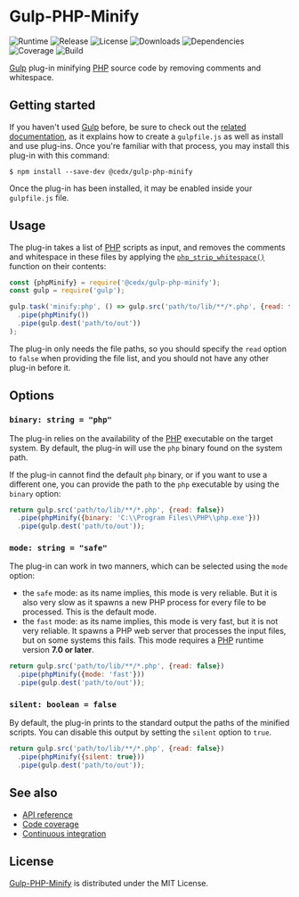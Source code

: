 # Gulp-PHP-Minify
![Runtime](https://img.shields.io/badge/node-%3E%3D8.3-brightgreen.svg) ![Release](https://img.shields.io/npm/v/@cedx/gulp-php-minify.svg) ![License](https://img.shields.io/npm/l/@cedx/gulp-php-minify.svg) ![Downloads](https://img.shields.io/npm/dt/@cedx/gulp-php-minify.svg) ![Dependencies](https://david-dm.org/cedx/gulp-php-minify.svg) ![Coverage](https://coveralls.io/repos/github/cedx/gulp-php-minify/badge.svg) ![Build](https://travis-ci.org/cedx/gulp-php-minify.svg)

[Gulp](http://gulpjs.com) plug-in minifying [PHP](https://secure.php.net) source code by removing comments and whitespace.

## Getting started
If you haven't used [Gulp](http://gulpjs.com) before, be sure to check out the [related documentation](https://github.com/gulpjs/gulp/blob/master/docs/README.md), as it explains how to create a `gulpfile.js` as well as install and use plug-ins.
Once you're familiar with that process, you may install this plug-in with this command:

```shell
$ npm install --save-dev @cedx/gulp-php-minify
```

Once the plug-in has been installed, it may be enabled inside your `gulpfile.js` file.

## Usage
The plug-in takes a list of [PHP](https://secure.php.net) scripts as input, and removes the comments and whitespace in these files by applying the [`php_strip_whitespace()`](https://secure.php.net/manual/en/function.php-strip-whitespace.php) function on their contents:

```javascript
const {phpMinify} = require('@cedx/gulp-php-minify');
const gulp = require('gulp');

gulp.task('minify:php', () => gulp.src('path/to/lib/**/*.php', {read: false})
  .pipe(phpMinify())
  .pipe(gulp.dest('path/to/out'))
);
```

The plug-in only needs the file paths, so you should specify the `read` option to `false` when providing the file list, and you should not have any other plug-in before it.

## Options

### `binary: string = "php"`
The plug-in relies on the availability of the [PHP](https://secure.php.net) executable on the target system. By default, the plug-in will use the `php` binary found on the system path.

If the plug-in cannot find the default `php` binary, or if you want to use a different one, you can provide the path to the `php` executable by using the `binary` option:

```javascript
return gulp.src('path/to/lib/**/*.php', {read: false})
  .pipe(phpMinify({binary: 'C:\\Program Files\\PHP\\php.exe'}))
  .pipe(gulp.dest('path/to/out'));
```

### `mode: string = "safe"`
The plug-in can work in two manners, which can be selected using the `mode` option:

- the `safe` mode: as its name implies, this mode is very reliable. But it is also very slow as it spawns a new PHP process for every file to be processed. This is the default mode.
- the `fast` mode: as its name implies, this mode is very fast, but it is not very reliable. It spawns a PHP web server that processes the input files, but on some systems this fails. This mode requires a [PHP](https://secure.php.net) runtime version **7.0 or later**.

```javascript
return gulp.src('path/to/lib/**/*.php', {read: false})
  .pipe(phpMinify({mode: 'fast'}))
  .pipe(gulp.dest('path/to/out'));
```

### `silent: boolean = false`
By default, the plug-in prints to the standard output the paths of the minified scripts. You can disable this output by setting the `silent` option to `true`.

```javascript
return gulp.src('path/to/lib/**/*.php', {read: false})
  .pipe(phpMinify({silent: true}))
  .pipe(gulp.dest('path/to/out'));
```

## See also
- [API reference](https://cedx.github.io/gulp-php-minify)
- [Code coverage](https://coveralls.io/github/cedx/gulp-php-minify)
- [Continuous integration](https://travis-ci.org/cedx/gulp-php-minify)

## License
[Gulp-PHP-Minify](https://github.com/cedx/gulp-php-minify) is distributed under the MIT License.
